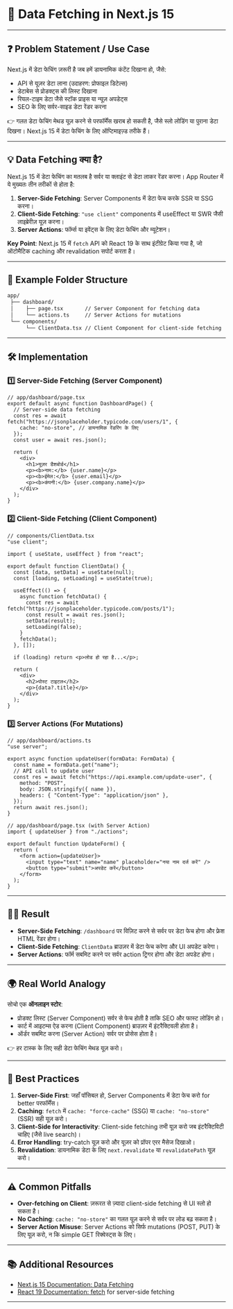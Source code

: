 # 📘 Data Fetching in Next.js 15

---

## ❓ Problem Statement / Use Case

Next.js में डेटा फेचिंग ज़रूरी है जब हमें डायनामिक कंटेंट दिखाना हो, जैसे:

* API से यूज़र डेटा लाना (उदाहरण: प्रोफाइल डिटेल्स)
* डेटाबेस से प्रोडक्ट्स की लिस्ट दिखाना
* रियल-टाइम डेटा जैसे स्टॉक प्राइस या न्यूज़ अपडेट्स
* SEO के लिए सर्वर-साइड डेटा रेंडर करना

👉 गलत डेटा फेचिंग मेथड यूज़ करने से परफॉर्मेंस खराब हो सकती है, जैसे स्लो लोडिंग या पुराना डेटा दिखना। Next.js 15 में डेटा फेचिंग के लिए ऑप्टिमाइज़्ड तरीके हैं।

---

## 💡 Data Fetching क्या है?

Next.js 15 में डेटा फेचिंग का मतलब है सर्वर या क्लाइंट से डेटा लाकर रेंडर करना। App Router में ये मुख्यतः तीन तरीकों से होता है:

1. **Server-Side Fetching**: Server Components में डेटा फेच करके SSR या SSG करना।
2. **Client-Side Fetching**: `"use client"` components में useEffect या SWR जैसी लाइब्रेरीज़ यूज़ करना।
3. **Server Actions**: फॉर्म्स या इवेंट्स के लिए डेटा फेचिंग और म्यूटेशन।

**Key Point**: Next.js 15 में `fetch` API को React 19 के साथ इंटीग्रेट किया गया है, जो ऑटोमैटिक caching और revalidation सपोर्ट करता है।

---

## 📂 Example Folder Structure

```bash
app/
 ├── dashboard/
 │    ├── page.tsx       // Server Component for fetching data
 │    └── actions.ts     // Server Actions for mutations
 └── components/
      └── ClientData.tsx // Client Component for client-side fetching
```

---

## 🛠️ Implementation

### 1️⃣ Server-Side Fetching (Server Component)

```tsx
// app/dashboard/page.tsx
export default async function DashboardPage() {
  // Server-side data fetching
  const res = await fetch("https://jsonplaceholder.typicode.com/users/1", {
    cache: "no-store", // डायनामिक रेंडरिंग के लिए
  });
  const user = await res.json();

  return (
    <div>
      <h1>यूज़र डैशबोर्ड</h1>
      <p><b>नाम:</b> {user.name}</p>
      <p><b>ईमेल:</b> {user.email}</p>
      <p><b>कंपनी:</b> {user.company.name}</p>
    </div>
  );
}
```

### 2️⃣ Client-Side Fetching (Client Component)

```tsx
// components/ClientData.tsx
"use client";

import { useState, useEffect } from "react";

export default function ClientData() {
  const [data, setData] = useState(null);
  const [loading, setLoading] = useState(true);

  useEffect(() => {
    async function fetchData() {
      const res = await fetch("https://jsonplaceholder.typicode.com/posts/1");
      const result = await res.json();
      setData(result);
      setLoading(false);
    }
    fetchData();
  }, []);

  if (loading) return <p>लोड हो रहा है...</p>;

  return (
    <div>
      <h2>पोस्ट टाइटल</h2>
      <p>{data?.title}</p>
    </div>
  );
}
```

### 3️⃣ Server Actions (For Mutations)

```tsx
// app/dashboard/actions.ts
"use server";

export async function updateUser(formData: FormData) {
  const name = formData.get("name");
  // API call to update user
  const res = await fetch("https://api.example.com/update-user", {
    method: "POST",
    body: JSON.stringify({ name }),
    headers: { "Content-Type": "application/json" },
  });
  return await res.json();
}
```

```tsx
// app/dashboard/page.tsx (with Server Action)
import { updateUser } from "./actions";

export default function UpdateForm() {
  return (
    <form action={updateUser}>
      <input type="text" name="name" placeholder="नया नाम दर्ज करें" />
      <button type="submit">अपडेट करें</button>
    </form>
  );
}
```

---

## 🧑‍💻 Result

* **Server-Side Fetching**: `/dashboard` पर विज़िट करने से सर्वर पर डेटा फेच होगा और फ्रेश HTML रेंडर होगा।
* **Client-Side Fetching**: `ClientData` ब्राउज़र में डेटा फेच करेगा और UI अपडेट करेगा।
* **Server Actions**: फॉर्म सबमिट करने पर सर्वर action ट्रिगर होगा और डेटा अपडेट होगा।

---

## 🌍 Real World Analogy

सोचो एक **ऑनलाइन स्टोर**:

* प्रोडक्ट लिस्ट (Server Component) सर्वर से फेच होती है ताकि SEO और फास्ट लोडिंग हो।
* कार्ट में आइटम्स ऐड करना (Client Component) ब्राउज़र में इंटरैक्टिवली होता है।
* ऑर्डर सबमिट करना (Server Action) सर्वर पर प्रोसेस होता है।

👉 हर टास्क के लिए सही डेटा फेचिंग मेथड यूज़ करो।

---

## 🔗 Best Practices

1. **Server-Side First**: जहाँ पॉसिबल हो, Server Components में डेटा फेच करो for better परफॉर्मेंस।
2. **Caching**: `fetch` में `cache: "force-cache"` (SSG) या `cache: "no-store"` (SSR) सही यूज़ करो।
3. **Client-Side for Interactivity**: Client-side fetching तभी यूज़ करो जब इंटरैक्टिविटी चाहिए (जैसे live search)।
4. **Error Handling**: try-catch यूज़ करो और यूज़र को प्रॉपर एरर मैसेज दिखाओ।
5. **Revalidation**: डायनामिक डेटा के लिए `next.revalidate` या `revalidatePath` यूज़ करो।

---

## ⚠️ Common Pitfalls

* **Over-fetching on Client**: ज़रूरत से ज़्यादा client-side fetching से UI स्लो हो सकता है।
* **No Caching**: `cache: "no-store"` का गलत यूज़ करने से सर्वर पर लोड बढ़ सकता है।
* **Server Action Misuse**: Server Actions को सिर्फ mutations (POST, PUT) के लिए यूज़ करो, न कि simple GET रिक्वेस्ट्स के लिए।

---

## 📚 Additional Resources

* [Next.js 15 Documentation: Data Fetching](https://nextjs.org/docs/app-router/building-your-application/data-fetching)
* [React 19 Documentation: fetch](https://react.dev/reference/react-dom/server/fetch) for server-side fetching

---